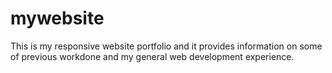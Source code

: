 # mywebsite
This is my responsive website portfolio and it provides information on some of previous workdone and my general web development experience. 

